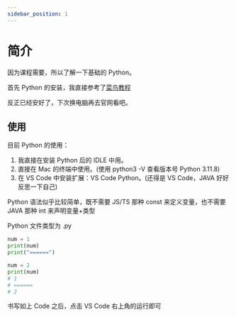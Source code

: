 ```yaml
---
sidebar_position: 1
---
```


# 简介

因为课程需要，所以了解一下基础的 Python。

首先 Python 的安装，我直接参考了[菜鸟教程](https://www.runoob.com/python3/python3-install.html)

反正已经安好了，下次换电脑再去官网看吧。

## 使用

目前 Python 的使用：

1. 我直接在安装 Python 后的 IDLE 中用。
2. 直接在 Mac 的终端中使用。(使用 python3 -V 查看版本号 Python 3.11.8)
3. 在 VS Code 中安装扩展：VS Code Python。(还得是 VS Code，JAVA 好好反思一下自己)

Python 语法似乎比较简单，既不需要 JS/TS 那种 const 来定义变量，也不需要 JAVA 那种 int 来声明变量+类型

Python 文件类型为 .py

```python title="test.py"
num = 1
print(num)
print("======")

num = 2
print(num)
# 1
# ======
# 2
```

书写如上 Code 之后，点击 VS Code 右上角的运行即可
